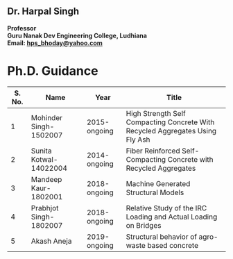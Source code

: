 ## Dr. Harpal Singh
**Professor**  
**Guru Nanak Dev Engineering College, Ludhiana**  
**Email: hps_bhoday@yahoo.com**

# Ph.D. Guidance

| S. No. | Name                   | Year         | Title                                                                         |
| ------ | ---------------------- | ------------ | ----------------------------------------------------------------------------- |
| 1      | Mohinder Singh-1502007 | 2015-ongoing | High Strength Self Compacting Concrete With Recycled Aggregates Using Fly Ash |
| 2      | Sunita Kotwal-14022004 | 2014-ongoing | Fiber Reinforced Self-Compacting Concrete with Recycled Aggregates            |
| 3      | Mandeep Kaur- 1802001  | 2018-ongoing | Machine Generated Structural Models                                           |
| 4      | Prabhjot Singh-1802007 | 2018-ongoing | Relative Study of the IRC Loading and Actual Loading on Bridges               |
| 5      | Akash Aneja            | 2019-ongoing | Structural behavior of agro-waste based concrete                              |
